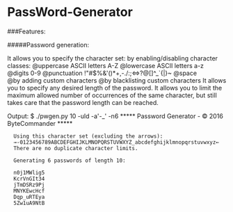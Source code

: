 # PassWord-Generator
###Features:

#####Password generation:

It allows you to specify the character set:
by enabling/disabling character classes:
    @uppercase ASCII letters A-Z
    @lowercase ASCII letters a-z
    @digits 0-9
    @punctuation !"#$%&'()*+,-./:;<=>?@[\]^_`{|}~
    @space  
    @by adding custom characters
    @by blacklisting custom characters
It allows you to specify any desired length of the password.
It allows you to limit the maximum allowed number of occurrences of the same character, but still takes care that the password length can be reached.

Output:
      $ ./pwgen.py 10 -uld -a'-_' -n6
      ***** Password Generator - © 2016 ByteCommander *****
      
      Using this character set (excluding the arrows):
      →-0123456789ABCDEFGHIJKLMNOPQRSTUVWXYZ_abcdefghijklmnopqrstuvwxyz←
      There are no duplicate character limits.
      
      Generating 6 passwords of length 10:
      
      n0j1MWlig5
      KcrVnGIt34
      jTmDSRz9Pj
      MNYKEwcHcf
      Dqp_uRTEya
      5Zw1uA9NtB
